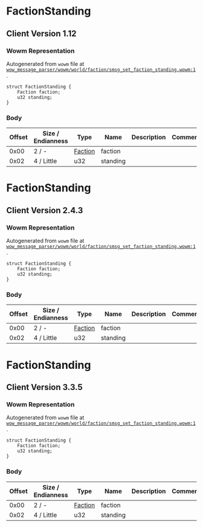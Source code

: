 # FactionStanding

## Client Version 1.12

### Wowm Representation

Autogenerated from `wowm` file at [`wow_message_parser/wowm/world/faction/smsg_set_faction_standing.wowm:1`](https://github.com/gtker/wow_messages/tree/main/wow_message_parser/wowm/world/faction/smsg_set_faction_standing.wowm#L1).
```rust,ignore
struct FactionStanding {
    Faction faction;
    u32 standing;
}
```
### Body

| Offset | Size / Endianness | Type | Name | Description | Comment |
| ------ | ----------------- | ---- | ---- | ----------- | ------- |
| 0x00 | 2 / - | [Faction](faction.md) | faction |  |  |
| 0x02 | 4 / Little | u32 | standing |  |  |

# FactionStanding

## Client Version 2.4.3

### Wowm Representation

Autogenerated from `wowm` file at [`wow_message_parser/wowm/world/faction/smsg_set_faction_standing.wowm:1`](https://github.com/gtker/wow_messages/tree/main/wow_message_parser/wowm/world/faction/smsg_set_faction_standing.wowm#L1).
```rust,ignore
struct FactionStanding {
    Faction faction;
    u32 standing;
}
```
### Body

| Offset | Size / Endianness | Type | Name | Description | Comment |
| ------ | ----------------- | ---- | ---- | ----------- | ------- |
| 0x00 | 2 / - | [Faction](faction.md) | faction |  |  |
| 0x02 | 4 / Little | u32 | standing |  |  |

# FactionStanding

## Client Version 3.3.5

### Wowm Representation

Autogenerated from `wowm` file at [`wow_message_parser/wowm/world/faction/smsg_set_faction_standing.wowm:1`](https://github.com/gtker/wow_messages/tree/main/wow_message_parser/wowm/world/faction/smsg_set_faction_standing.wowm#L1).
```rust,ignore
struct FactionStanding {
    Faction faction;
    u32 standing;
}
```
### Body

| Offset | Size / Endianness | Type | Name | Description | Comment |
| ------ | ----------------- | ---- | ---- | ----------- | ------- |
| 0x00 | 2 / - | [Faction](faction.md) | faction |  |  |
| 0x02 | 4 / Little | u32 | standing |  |  |

